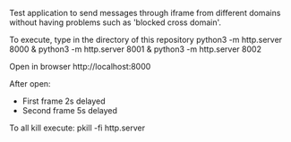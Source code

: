 Test application to send messages through iframe from different domains without having problems such as 'blocked cross domain'.

To execute, type in the directory of this repository
python3 -m http.server 8000 & python3 -m http.server 8001 & python3 -m http.server 8002

Open in browser http://localhost:8000

After open:
- First frame 2s delayed
- Second frame 5s delayed

To all kill execute:
pkill -fi http.server